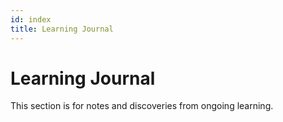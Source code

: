 ```yaml
---
id: index
title: Learning Journal
---
```

# Learning Journal

This section is for notes and discoveries from ongoing learning.
